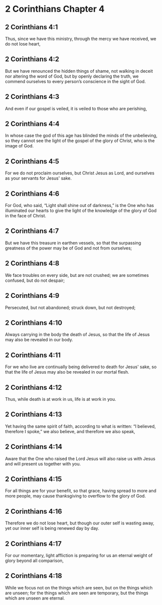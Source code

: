 # 2 Corinthians Chapter 4

## 2 Corinthians 4:1

Thus, since we have this ministry, through the mercy we have received, we do not lose heart,

## 2 Corinthians 4:2

But we have renounced the hidden things of shame, not walking in deceit nor altering the word of God, but by openly declaring the truth, we commend ourselves to every person’s conscience in the sight of God.

## 2 Corinthians 4:3

And even if our gospel is veiled, it is veiled to those who are perishing,

## 2 Corinthians 4:4

In whose case the god of this age has blinded the minds of the unbelieving, so they cannot see the light of the gospel of the glory of Christ, who is the image of God.

## 2 Corinthians 4:5

For we do not proclaim ourselves, but Christ Jesus as Lord, and ourselves as your servants for Jesus' sake.

## 2 Corinthians 4:6

For God, who said, “Light shall shine out of darkness,” is the One who has illuminated our hearts to give the light of the knowledge of the glory of God in the face of Christ.

## 2 Corinthians 4:7

But we have this treasure in earthen vessels, so that the surpassing greatness of the power may be of God and not from ourselves;

## 2 Corinthians 4:8

We face troubles on every side, but are not crushed; we are sometimes confused, but do not despair;

## 2 Corinthians 4:9

Persecuted, but not abandoned; struck down, but not destroyed;

## 2 Corinthians 4:10

Always carrying in the body the death of Jesus, so that the life of Jesus may also be revealed in our body.

## 2 Corinthians 4:11

For we who live are continually being delivered to death for Jesus' sake, so that the life of Jesus may also be revealed in our mortal flesh.

## 2 Corinthians 4:12

Thus, while death is at work in us, life is at work in you.

## 2 Corinthians 4:13

Yet having the same spirit of faith, according to what is written: “I believed, therefore I spoke,” we also believe, and therefore we also speak,

## 2 Corinthians 4:14

Aware that the One who raised the Lord Jesus will also raise us with Jesus and will present us together with you.

## 2 Corinthians 4:15

For all things are for your benefit, so that grace, having spread to more and more people, may cause thanksgiving to overflow to the glory of God.

## 2 Corinthians 4:16

Therefore we do not lose heart, but though our outer self is wasting away, yet our inner self is being renewed day by day.

## 2 Corinthians 4:17

For our momentary, light affliction is preparing for us an eternal weight of glory beyond all comparison,

## 2 Corinthians 4:18

While we focus not on the things which are seen, but on the things which are unseen; for the things which are seen are temporary, but the things which are unseen are eternal.

